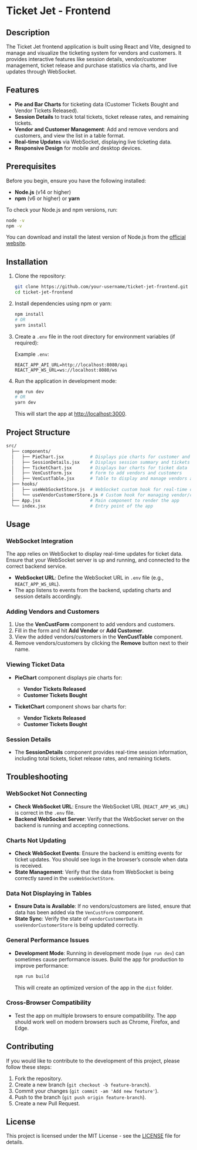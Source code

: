 # Ticket Jet - Frontend

## Description

The Ticket Jet frontend application is built using React and Vite, designed to manage and visualize the ticketing system for vendors and customers. It provides interactive features like session details, vendor/customer management, ticket release and purchase statistics via charts, and live updates through WebSocket.

## Features

- **Pie and Bar Charts** for ticketing data (Customer Tickets Bought and Vendor Tickets Released).
- **Session Details** to track total tickets, ticket release rates, and remaining tickets.
- **Vendor and Customer Management**: Add and remove vendors and customers, and view the list in a table format.
- **Real-time Updates** via WebSocket, displaying live ticketing data.
- **Responsive Design** for mobile and desktop devices.

## Prerequisites

Before you begin, ensure you have the following installed:

- **Node.js** (v14 or higher)
- **npm** (v6 or higher) or **yarn**

To check your Node.js and npm versions, run:

```bash
node -v
npm -v
```

You can download and install the latest version of Node.js from the [official website](https://nodejs.org/).

## Installation

1. Clone the repository:

    ```bash
    git clone https://github.com/your-username/ticket-jet-frontend.git
    cd ticket-jet-frontend
    ```

2. Install dependencies using npm or yarn:

    ```bash
    npm install
    # OR
    yarn install
    ```

3. Create a `.env` file in the root directory for environment variables (if required):

   Example `.env`:
    ```env
    REACT_APP_API_URL=http://localhost:8080/api
    REACT_APP_WS_URL=ws://localhost:8080/ws
    ```

4. Run the application in development mode:

    ```bash
    npm run dev
    # OR
    yarn dev
    ```

   This will start the app at [http://localhost:3000](http://localhost:3000).

## Project Structure

```bash
src/
  ├── components/
  │   ├── PieChart.jsx          # Displays pie charts for customer and vendor data
  │   ├── SessionDetails.jsx    # Displays session summary and tickets remaining
  │   ├── TicketChart.jsx       # Displays bar charts for ticket data
  │   ├── VenCustForm.jsx       # Form to add vendors and customers
  │   ├── VenCustTable.jsx      # Table to display and manage vendors and customers
  ├── hooks/
  │   ├── useWebSocketStore.js  # WebSocket custom hook for real-time data
  │   └── useVendorCustomerStore.js # Custom hook for managing vendor/customer data
  ├── App.jsx                   # Main component to render the app
  └── index.jsx                 # Entry point of the app
```

## Usage

### WebSocket Integration

The app relies on WebSocket to display real-time updates for ticket data. Ensure that your WebSocket server is up and running, and connected to the correct backend service.

- **WebSocket URL**: Define the WebSocket URL in `.env` file (e.g., `REACT_APP_WS_URL`).
- The app listens to events from the backend, updating charts and session details accordingly.

### Adding Vendors and Customers

1. Use the **VenCustForm** component to add vendors and customers.
2. Fill in the form and hit **Add Vendor** or **Add Customer**.
3. View the added vendors/customers in the **VenCustTable** component.
4. Remove vendors/customers by clicking the **Remove** button next to their name.

### Viewing Ticket Data

- **PieChart** component displays pie charts for:
    - **Vendor Tickets Released**
    - **Customer Tickets Bought**

- **TicketChart** component shows bar charts for:
    - **Vendor Tickets Released**
    - **Customer Tickets Bought**

### Session Details

- The **SessionDetails** component provides real-time session information, including total tickets, ticket release rates, and remaining tickets.

## Troubleshooting

### WebSocket Not Connecting

- **Check WebSocket URL**: Ensure the WebSocket URL (`REACT_APP_WS_URL`) is correct in the `.env` file.
- **Backend WebSocket Server**: Verify that the WebSocket server on the backend is running and accepting connections.

### Charts Not Updating

- **Check WebSocket Events**: Ensure the backend is emitting events for ticket updates. You should see logs in the browser’s console when data is received.
- **State Management**: Verify that the data from WebSocket is being correctly saved in the `useWebSocketStore`.

### Data Not Displaying in Tables

- **Ensure Data is Available**: If no vendors/customers are listed, ensure that data has been added via the `VenCustForm` component.
- **State Sync**: Verify the state of `vendorCustomerData` in `useVendorCustomerStore` is being updated correctly.

### General Performance Issues

- **Development Mode**: Running in development mode (`npm run dev`) can sometimes cause performance issues. Build the app for production to improve performance:

    ```bash
    npm run build
    ```

  This will create an optimized version of the app in the `dist` folder.

### Cross-Browser Compatibility

- Test the app on multiple browsers to ensure compatibility. The app should work well on modern browsers such as Chrome, Firefox, and Edge.

## Contributing

If you would like to contribute to the development of this project, please follow these steps:

1. Fork the repository.
2. Create a new branch (`git checkout -b feature-branch`).
3. Commit your changes (`git commit -am 'Add new feature'`).
4. Push to the branch (`git push origin feature-branch`).
5. Create a new Pull Request.

## License

This project is licensed under the MIT License - see the [LICENSE](LICENSE) file for details.
